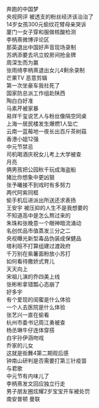 奔跑的中国梦  
央视网评 被透支的粉丝经济该治治了  
14岁女孩300元偷纹花臂母亲哭诉  
厦门一女子穿和服做核酸检测  
李柄熹微博评论区  
那英退出中国好声音现场录制  
苏炳添要去巩立姣房间抢金牌  
周深生而为赢  
张雨绮李柄熹退出女儿4剩余录制  
芒果TV 恶意剪辑  
第一次坐豪车我社死了  
国家防总派工作组赴陕西  
陶白白好准  
马素芹被家暴  
易烊千玺说艺人与粉丝像隔空同桌  
上海一居民楼发生爆燃1人坠亡  
云南一蓝莓地一夜长出百斤茶树菇  
香港小姐12强  
中元节禁忌  
司机喝酒庆祝女儿考上大学被查  
月亮  
俩男孩把公园秋千玩成海盗船  
猪比你想象中更凶狠  
张予曦接不到戏时有多努力  
两代阿紫同框  
偷手机后进派出所送还求表扬  
王安宇 被压抑的人生不是我想要的  
不知道高中是怎么熬过来的  
朱珠和张晚意一个眼神暗流涌动  
名创优品市值蒸发三分之二  
央视曝光新型毒品伪装成保健品  
塔利班不打算组建过渡政府  
千万别在紫薯面粉放小苏打  
如何看待撒娇式育儿  
天天向上  
宋祖儿演的乔四美上线  
张彬彬拿错瓢心态崩了  
好多宇  
有个爱现的闺蜜是什么体验  
一个人去医院是什么体验  
张艺兴一直在偷看  
杭州市委书记周江勇被查  
杨丞琳牛仔连体穿搭  
白宇孙伊涵吻戏  
乔家的儿女  
这就是街舞4第二期观后感  
钟南山研判是否需要打第三针疫苗  
与君歌  
中元节有内味儿了  
李柄熹发文回应独立行走  
男子朋友圈炫耀2岁宝宝开车被处罚  
南安普顿 曼联  
